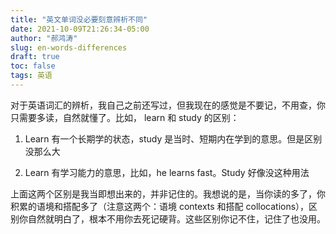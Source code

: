 ```yaml
---
title: "英文单词没必要刻意辨析不同"
date: 2021-10-09T21:26:34-05:00
author: "郝鸿涛"
slug: en-words-differences
draft: true
toc: false
tags: 英语
---
```

对于英语词汇的辨析，我自己之前还写过，但我现在的感觉是不要记，不用查，你只需要多读，自然就懂了。比如， learn 和 study 的区别：

1. Learn 有一个长期学的状态，study 是当时、短期内在学到的意思。但是区别没那么大

2. Learn 有学习能力的意思，比如，he learns fast。Study 好像没这种用法

上面这两个区别是我当即想出来的，并非记住的。我想说的是，当你读的多了，你积累的语境和搭配多了（注意这两个：语境 contexts 和搭配 collocations），区别你自然就明白了，根本不用你去死记硬背。这些区别你记不住，记住了也没用。